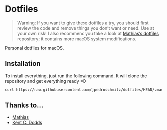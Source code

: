 # Dotfiles

> Warning: If you want to give these dotfiles a try, you should first review the code and remove things you don’t want or need. Use at your own risk! I also recommend you take a look at [Mathias’s dotfiles](https://github.com/mathiasbynens/dotfiles) repository; it contains more macOS system modifications.

Personal dotfiles for macOS.

## Installation

To install everything, just run the following command. It will clone the repository and get everything ready =D

```sh
curl https://raw.githubusercontent.com/jpedroschmitz/dotfiles/HEAD/.macos | bash
```

## Thanks to...

- [Mathias](https://github.com/mathiasbynens/dotfiles)
- [Kent C. Dodds](https://github.com/kentcdodds/dotfiles)
